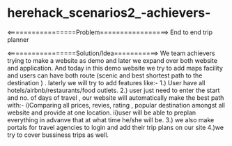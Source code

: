 # herehack_scenarios2_-achievers-
<=================Problem=================>
End to end trip planner

<=================Solution/Idea===========>
We team achievers trying to make a website as demo and later we expand over both website and application. And today in this demo website we try to add maps facility and users can have both route (scenic and best shortest path to the destination ) . laterly we will try to add features like:-
                                        1.) User have all hotels/airbnb/restaurants/food outlets.
                                        2.) user just need to enter the start and no. of days of travel , our website will automatically make the best path with:-
                                                    i)Comparing all prices, revies, rating , popular destination amongst all website and provide at one location.
                                                    ii)user will be able to preplan everything in advanve that at what time he/she will be.
                                        3.) we also make portals for travel agencies to login and add their trip plans on our site
                                        4.)we try to cover bussiness trips as well.
                                       
